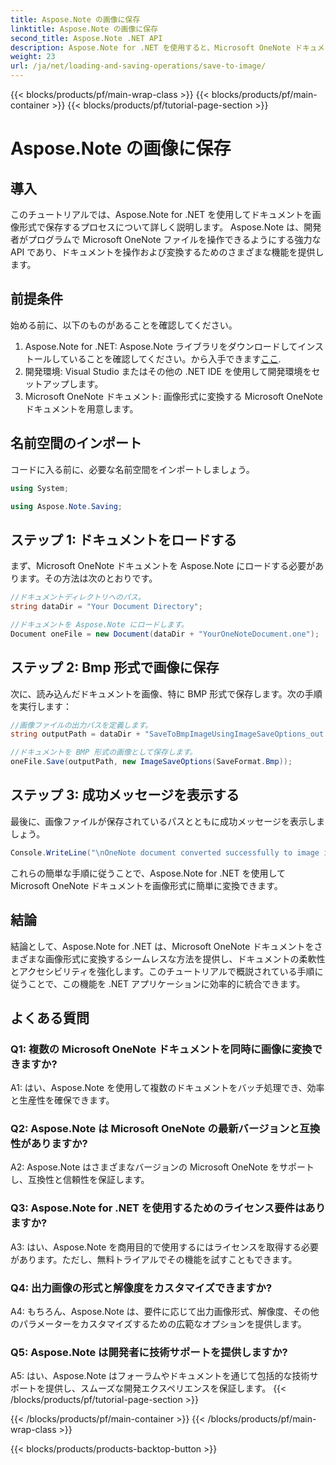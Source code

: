 ```yaml
---
title: Aspose.Note の画像に保存
linktitle: Aspose.Note の画像に保存
second_title: Aspose.Note .NET API
description: Aspose.Note for .NET を使用すると、Microsoft OneNote ドキュメントを BMP の画像形式に簡単に変換できます。シームレスな統合、簡単な手順、堅牢な機能。
weight: 23
url: /ja/net/loading-and-saving-operations/save-to-image/
---
```


{{< blocks/products/pf/main-wrap-class >}}
{{< blocks/products/pf/main-container >}}
{{< blocks/products/pf/tutorial-page-section >}}

# Aspose.Note の画像に保存

## 導入

このチュートリアルでは、Aspose.Note for .NET を使用してドキュメントを画像形式で保存するプロセスについて詳しく説明します。 Aspose.Note は、開発者がプログラムで Microsoft OneNote ファイルを操作できるようにする強力な API であり、ドキュメントを操作および変換するためのさまざまな機能を提供します。

## 前提条件

始める前に、以下のものがあることを確認してください。

1.  Aspose.Note for .NET: Aspose.Note ライブラリをダウンロードしてインストールしていることを確認してください。から入手できます[ここ](https://releases.aspose.com/note/net/).
2. 開発環境: Visual Studio またはその他の .NET IDE を使用して開発環境をセットアップします。
3. Microsoft OneNote ドキュメント: 画像形式に変換する Microsoft OneNote ドキュメントを用意します。

## 名前空間のインポート

コードに入る前に、必要な名前空間をインポートしましょう。

```csharp
using System;

using Aspose.Note.Saving;
```

## ステップ 1: ドキュメントをロードする

まず、Microsoft OneNote ドキュメントを Aspose.Note にロードする必要があります。その方法は次のとおりです。

```csharp
//ドキュメントディレクトリへのパス。
string dataDir = "Your Document Directory";

//ドキュメントを Aspose.Note にロードします。
Document oneFile = new Document(dataDir + "YourOneNoteDocument.one");
```

## ステップ 2: Bmp 形式で画像に保存

次に、読み込んだドキュメントを画像、特に BMP 形式で保存します。次の手順を実行します：

```csharp
//画像ファイルの出力パスを定義します。
string outputPath = dataDir + "SaveToBmpImageUsingImageSaveOptions_out.bmp";

//ドキュメントを BMP 形式の画像として保存します。
oneFile.Save(outputPath, new ImageSaveOptions(SaveFormat.Bmp));
```

## ステップ 3: 成功メッセージを表示する

最後に、画像ファイルが保存されているパスとともに成功メッセージを表示しましょう。

```csharp
Console.WriteLine("\nOneNote document converted successfully to image in BMP format.\nFile saved at " + outputPath);
```

これらの簡単な手順に従うことで、Aspose.Note for .NET を使用して Microsoft OneNote ドキュメントを画像形式に簡単に変換できます。

## 結論

結論として、Aspose.Note for .NET は、Microsoft OneNote ドキュメントをさまざまな画像形式に変換するシームレスな方法を提供し、ドキュメントの柔軟性とアクセシビリティを強化します。このチュートリアルで概説されている手順に従うことで、この機能を .NET アプリケーションに効率的に統合できます。

## よくある質問

### Q1: 複数の Microsoft OneNote ドキュメントを同時に画像に変換できますか?

A1: はい、Aspose.Note を使用して複数のドキュメントをバッチ処理でき、効率と生産性を確保できます。

### Q2: Aspose.Note は Microsoft OneNote の最新バージョンと互換性がありますか?

A2: Aspose.Note はさまざまなバージョンの Microsoft OneNote をサポートし、互換性と信頼性を保証します。

### Q3: Aspose.Note for .NET を使用するためのライセンス要件はありますか?

A3: はい、Aspose.Note を商用目的で使用するにはライセンスを取得する必要があります。ただし、無料トライアルでその機能を試すこともできます。

### Q4: 出力画像の形式と解像度をカスタマイズできますか?

A4: もちろん、Aspose.Note は、要件に応じて出力画像形式、解像度、その他のパラメーターをカスタマイズするための広範なオプションを提供します。

### Q5: Aspose.Note は開発者に技術サポートを提供しますか?

A5: はい、Aspose.Note はフォーラムやドキュメントを通じて包括的な技術サポートを提供し、スムーズな開発エクスペリエンスを保証します。
{{< /blocks/products/pf/tutorial-page-section >}}

{{< /blocks/products/pf/main-container >}}
{{< /blocks/products/pf/main-wrap-class >}}

{{< blocks/products/products-backtop-button >}}
